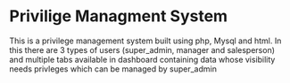 # Privilige Managment System
This is a privilege management system built using php, Mysql and html. In this there are 3 types of users (super_admin, manager and salesperson) and multiple tabs available in dashboard containing data whose visibility needs privleges which can be managed by super_admin
